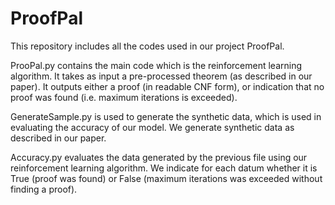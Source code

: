 # ProofPal

This repository includes all the codes used in our project ProofPal.

ProoPal.py contains the main code which is the reinforcement learning algorithm. It takes as input a pre-processed theorem (as described in our paper). It outputs either a proof (in readable CNF form), or indication that no proof was found (i.e. maximum iterations is exceeded).

GenerateSample.py is used to generate the synthetic data, which is used in evaluating the accuracy of our model. We generate synthetic data as described in our paper.

Accuracy.py evaluates the data generated by the previous file using our reinforcement learning algorithm. We indicate for each datum whether it is True (proof was found) or False (maximum iterations was exceeded without finding a proof).
